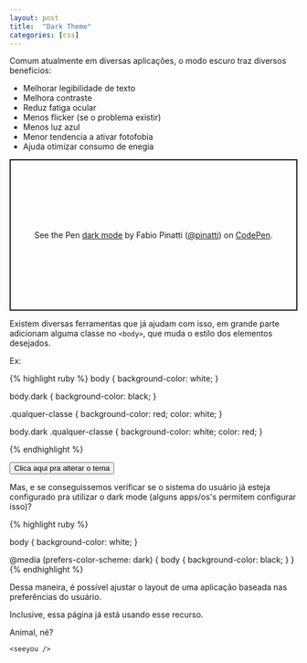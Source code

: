 ```yaml
---
layout: post
title:  "Dark Theme"
categories: [css]
---
```



Comum atualmente em diversas aplicações, o modo escuro traz diversos benefícios:

* Melhorar legibilidade de texto
* Melhora contraste 
* Reduz fatiga ocular
* Menos flicker (se o problema existir)
* Menos luz azul
* Menor tendencia a ativar fotofobia
* Ajuda otimizar consumo de enegia  

<p class="codepen" data-height="265" data-theme-id="dark" data-default-tab="css,result" data-user="pinatti" data-slug-hash="vYEvObb" style="height: 265px; box-sizing: border-box; display: flex; align-items: center; justify-content: center; border: 2px solid; margin: 1em 0; padding: 1em;" data-pen-title="dark mode">
  <span>See the Pen <a href="https://codepen.io/pinatti/pen/vYEvObb">
  dark mode</a> by Fabio Pinatti (<a href="https://codepen.io/pinatti">@pinatti</a>)
  on <a href="https://codepen.io">CodePen</a>.</span>
</p>
<script async src="https://static.codepen.io/assets/embed/ei.js"></script>

Existem diversas ferramentas que já ajudam com isso, em grande parte adicionam alguma classe no `<body>`, que muda o estilo dos elementos desejados. 

Ex:

{% highlight ruby %}
body {
  background-color: white;
}

body.dark {
  background-color: black;
}

.qualquer-classe {
  background-color: red;
  color: white;
}

body.dark .qualquer-classe {
  background-color: white;
  color: red;
}

{% endhighlight %}

<button onclick="document.querySelector('body').classList.toggle('dark')">Clica aqui pra alterar o tema</button>

Mas, e se conseguissemos verificar se o sistema do usuário já esteja configurado pra utilizar o dark mode (alguns apps/os's permitem configurar isso)?

{% highlight ruby %}

body {
  background-color: white;
}

@media (prefers-color-scheme: dark) {
  body {
    background-color: black;
  }
}
{% endhighlight %}

Dessa maneira, é possível ajustar o layout de uma aplicação baseada nas preferências do usuário. 

Inclusive, essa página já está usando esse recurso.

Animal, né?

`<seeyou />`

<style>

body {
transition: background .3s;
}

body.dark {
  background-color: #242424;
}
.dark h1,
.dark p,
.dark ul,
.dark .date {
  color: #f5f5f5;
}

@media (prefers-color-scheme: dark) {
  body {
    background-color: #242424;
  }
  h1, p, ul, .date {
    color: #f5f5f5;
  }

  body.dark {
    background-color: #f5f5f5;
  }
  .dark h1,
  .dark p,
  .dark ul,
  .dark .date {
    color: #242424;
  }

}

</style>